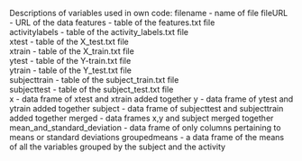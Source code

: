 Descriptions of variables used in own code:
filename - name of file
fileURL - URL of the data
features - table of the features.txt file        
activitylabels  - table of the activity_labels.txt file   
xtest  - table of the X_test.txt file            
xtrain - table of the X_train.txt file            
ytest   - table of the Y-train.txt file           
ytrain  - table of the Y_test.txt file           
subjecttrain - table of the subject_train.txt file      
subjecttest - table of the subject_test.txt file   
x - data frame of xtest and xtrain added together
y  - data frame of ytest and ytrain added together
subject - data frame of subjecttest and subjecttrain added together
merged - data frames x,y and subject merged together
mean_and_standard_deviation - data frame of only columns pertaining to means or standard deviations
groupedmeans - a data frame of the means of all the variables grouped by the subject and the activity
